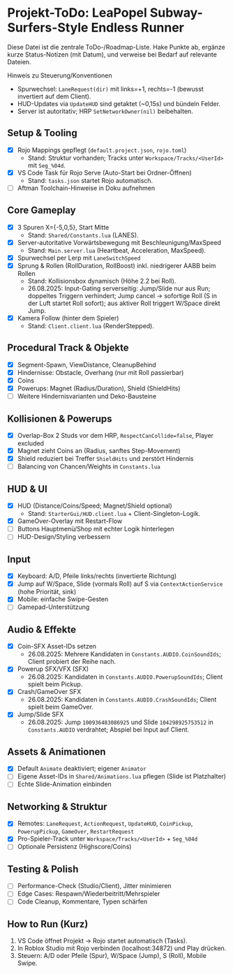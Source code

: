 # Projekt-ToDo: LeaPopel Subway-Surfers-Style Endless Runner

Diese Datei ist die zentrale ToDo-/Roadmap-Liste. Hake Punkte ab, ergänze kurze Status-Notizen (mit Datum), und verweise bei Bedarf auf relevante Dateien.

Hinweis zu Steuerung/Konventionen
- Spurwechsel: `LaneRequest(dir)` mit links=+1, rechts=-1 (bewusst invertiert auf dem Client).
- HUD-Updates via `UpdateHUD` sind getaktet (~0,15s) und bündeln Felder.
- Server ist autoritativ; HRP `SetNetworkOwner(nil)` beibehalten.

## Setup & Tooling
- [x] Rojo Mappings gepflegt (`default.project.json`, `rojo.toml`)
  - Stand: Struktur vorhanden; Tracks unter `Workspace/Tracks/<UserId>` mit `Seg_%04d`.
- [x] VS Code Task für Rojo Serve (Auto-Start bei Ordner-Öffnen)
  - Stand: `tasks.json` startet Rojo automatisch.
- [ ] Aftman Toolchain-Hinweise in Doku aufnehmen

## Core Gameplay
- [x] 3 Spuren X={-5,0,5}, Start Mitte
  - Stand: `Shared/Constants.lua` (LANES).
- [x] Server-autoritative Vorwärtsbewegung mit Beschleunigung/MaxSpeed
  - Stand: `Main.server.lua` (Heartbeat, Acceleration, MaxSpeed).
- [x] Spurwechsel per Lerp mit `LaneSwitchSpeed`
- [x] Sprung & Rollen (RollDuration, RollBoost) inkl. niedrigerer AABB beim Rollen
  - Stand: Kollisionsbox dynamisch (Höhe 2.2 bei Roll).
  - 26.08.2025: Input-Gating serverseitig: Jump/Slide nur aus Run; doppeltes Triggern verhindert; Jump cancel → sofortige Roll (S in der Luft startet Roll sofort); aus aktiver Roll triggert W/Space direkt Jump.
- [x] Kamera Follow (hinter dem Spieler)
  - Stand: `Client.client.lua` (RenderStepped).

## Procedural Track & Objekte
- [x] Segment-Spawn, ViewDistance, CleanupBehind
- [x] Hindernisse: Obstacle, Overhang (nur mit Roll passierbar)
- [x] Coins
- [x] Powerups: Magnet (Radius/Duration), Shield (ShieldHits)
- [ ] Weitere Hindernisvarianten und Deko-Bausteine

## Kollisionen & Powerups
- [x] Overlap-Box 2 Studs vor dem HRP, `RespectCanCollide=false`, Player excluded
- [x] Magnet zieht Coins an (Radius, sanftes Step-Movement)
- [x] Shield reduziert bei Treffer `ShieldHits` und zerstört Hindernis
- [ ] Balancing von Chancen/Weights in `Constants.lua`

## HUD & UI
- [x] HUD (Distance/Coins/Speed; Magnet/Shield optional)
  - Stand: `StarterGui/HUD.client.lua` + Client-Singleton-Logik.
- [x] GameOver-Overlay mit Restart-Flow
- [ ] Buttons Hauptmenü/Shop mit echter Logik hinterlegen
- [ ] HUD-Design/Styling verbessern

## Input
- [x] Keyboard: A/D, Pfeile links/rechts (invertierte Richtung)
- [x] Jump auf W/Space, Slide (vormals Roll) auf S via `ContextActionService` (hohe Priorität, sink)
- [x] Mobile: einfache Swipe-Gesten
- [ ] Gamepad-Unterstützung

## Audio & Effekte
- [x] Coin-SFX Asset-IDs setzen
  - 26.08.2025: Mehrere Kandidaten in `Constants.AUDIO.CoinSoundIds`; Client probiert der Reihe nach.
- [x] Powerup SFX/VFX (SFX)
  - 26.08.2025: Kandidaten in `Constants.AUDIO.PowerupSoundIds`; Client spielt beim Pickup.
- [x] Crash/GameOver SFX
  - 26.08.2025: Kandidaten in `Constants.AUDIO.CrashSoundIds`; Client spielt beim GameOver.
- [x] Jump/Slide SFX
  - 26.08.2025: Jump `100936483086925` und Slide `104298925753512` in `Constants.AUDIO` verdrahtet; Abspiel bei Input auf Client.

## Assets & Animationen
- [x] Default `Animate` deaktiviert; eigener `Animator`
- [ ] Eigene Asset-IDs in `Shared/Animations.lua` pflegen (Slide ist Platzhalter)
- [ ] Echte Slide-Animation einbinden

## Networking & Struktur
- [x] Remotes: `LaneRequest`, `ActionRequest`, `UpdateHUD`, `CoinPickup`, `PowerupPickup`, `GameOver`, `RestartRequest`
- [x] Pro-Spieler-Track unter `Workspace/Tracks/<UserId>` + `Seg_%04d`
- [ ] Optionale Persistenz (Highscore/Coins)

## Testing & Polish
- [ ] Performance-Check (Studio/Client), Jitter minimieren
- [ ] Edge Cases: Respawn/Wiederbeitritt/Mehrspieler
- [ ] Code Cleanup, Kommentare, Typen schärfen

## How to Run (Kurz)
1) VS Code öffnet Projekt → Rojo startet automatisch (Tasks).
2) In Roblox Studio mit Rojo verbinden (localhost:34872) und Play drücken.
3) Steuern: A/D oder Pfeile (Spur), W/Space (Jump), S (Roll), Mobile Swipe.

